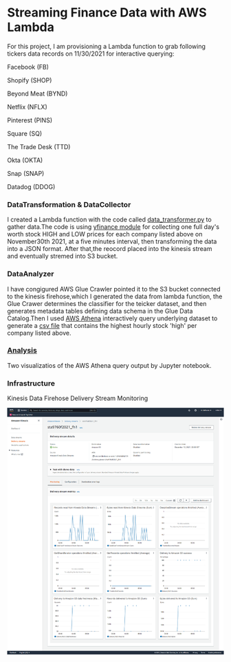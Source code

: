 # Streaming Finance Data with AWS Lambda
For this project, I am provisioning a Lambda function to grab following tickers data records on 11/30/2021 for interactive querying:

Facebook (FB)

Shopify (SHOP)

Beyond Meat (BYND)

Netflix (NFLX)

Pinterest (PINS)

Square (SQ)

The Trade Desk (TTD)

Okta (OKTA)

Snap (SNAP)

Datadog (DDOG)

### DataTransformation & DataCollector
I created a Lambda function with the code called [data_transformer.py](https://github.com/tdlilei/Project03/blob/main/data_transformer.py) to gather data.The code is using [yfinance module](https://pypi.org/project/yfinance/) for collecting one full day's worth stock HIGH and LOW prices for each company listed above on November30th 2021, at a five minutes interval, then transforming the data into a JSON format. After that,the reocord placed into the kinesis stream and eventually stremed into S3 bucket.


### DataAnalyzer
I have congigured AWS Glue Crawler pointed it to the S3 bucket connected to the kinesis firehose,which I generated the data from lambda function, the Glue Crawer determines the classifier for the teicker dataset, and then generates metadata tables defining data schema in the Glue Data Catalog.Then I used [AWS Athena](https://github.com/tdlilei/Project03/blob/main/query.sql) interactively query underlying dataset to generate a [csv file](https://github.com/tdlilei/Project03/blob/main/results.csv) that contains the highest hourly stock 'high' per company listed above.


### [Analysis](https://github.com/tdlilei/Project03/blob/main/Analysis.ipynb)
Two visualizatios of the AWS Athena query output by Jupyter notebook.


### Infrastructure
Kinesis Data Firehose Delivery Stream Monitoring 

![notebook](assets/kinesis_config.png)
